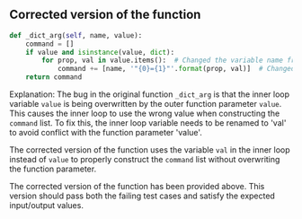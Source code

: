 ## Corrected version of the function

```python
def _dict_arg(self, name, value):
    command = []
    if value and isinstance(value, dict):
        for prop, val in value.items():  # Changed the variable name from 'value' to 'val' to avoid conflict
            command += [name, '"{0}={1}"'.format(prop, val)]  # Changed the variable name from 'value' to 'val' to avoid conflict
    return command
```

Explanation:
The bug in the original function `_dict_arg` is that the inner loop variable `value` is being overwritten by the outer function parameter `value`. This causes the inner loop to use the wrong value when constructing the `command` list. To fix this, the inner loop variable needs to be renamed to 'val' to avoid conflict with the function parameter 'value'.

The corrected version of the function uses the variable `val` in the inner loop instead of `value` to properly construct the `command` list without overwriting the function parameter.

The corrected version of the function has been provided above. This version should pass both the failing test cases and satisfy the expected input/output values.